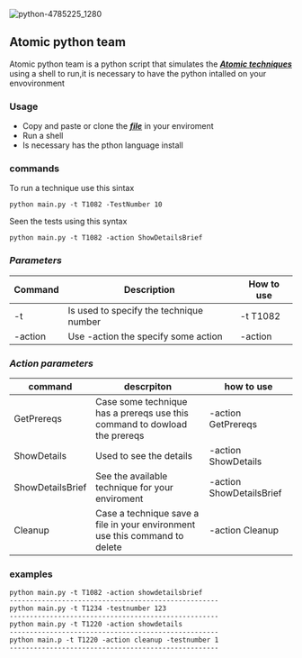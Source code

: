 

![python-4785225_1280](https://user-images.githubusercontent.com/72465364/115910383-26768e00-a443-11eb-9875-578fa5825de3.jpg)





## Atomic python team

Atomic python team is a python script that simulates the [***Atomic techniques***](https://github.com/redcanaryco/atomic-red-team/tree/master/atomics) using a shell to run,it is necessary to have the python intalled on your envovironment


### Usage
- Copy and paste or clone the [***file***](https://github.com/wesley587/Atomic_python_team/blob/main/main.py) in your enviroment
- Run a shell
- Is necessary has the pthon language install 

### commands

To run a technique use this sintax
```
python main.py -t T1082 -TestNumber 10
```
Seen the tests using this syntax
```
python main.py -t T1082 -action ShowDetailsBrief
```
### ***Parameters***
| Command | Description | How to use |
| --- | --- | --- |
| -t | Is used to specify the technique number | -t T1082 |
| -action | Use -action the specify some action | -action |

### ***Action parameters***
| command |descrpiton | how to use |
| --- | --- | --- |
| GetPrereqs| Case some technique has a prereqs use this command to dowload the prereqs| -action GetPrereqs |
| ShowDetails | Used to see the details | -action ShowDetails |
| ShowDetailsBrief | See the available technique for your enviroment| -action ShowDetailsBrief |
| Cleanup | Case a technique save a file in your environment use this command to delete | -action Cleanup|


### examples 

```
python main.py -t T1082 -action showdetailsbrief
----------------------------------------------------
python main.py -t T1234 -testnumber 123
----------------------------------------------------
python main.py -t T1220 -action showdetails
----------------------------------------------------
python main.p -t T1220 -action cleanup -testnumber 1
----------------------------------------------------
```
